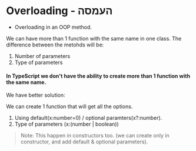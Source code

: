 # Overloading - העמסה

- Overloading in an OOP method.

We can have more than 1 function with the same name in one class.
The difference between the metohds will be:

1. Number of parameters
2. Type of parameters

#### In TypeScript we don't have the ability to create more than 1 function with the same name.

We have better solution:

We can create 1 function that will get all the options.

1. Using default(x:number=0) / optional paramters(x?:number).
2. Type of parameters (x:(number | boolean))

> Note: This happen in constructors too. (we can create only in constructor, and add default & optional parameters).
